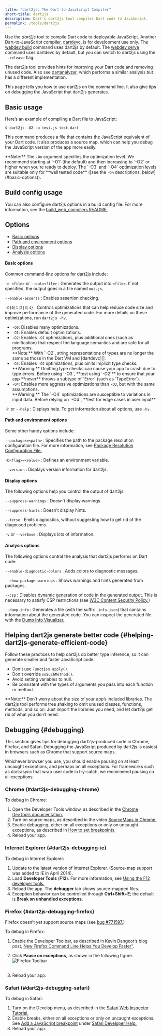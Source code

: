 ```yaml
---
title: "dart2js: The Dart-to-JavaScript Compiler"
short-title: dart2js
description: Dart's dart2js tool compiles Dart code to JavaScript.
permalink: /tools/dart2js
---
```


Use the _dart2js_ tool to compile Dart code to deployable JavaScript.
Another Dart-to-JavaScript compiler, [dartdevc][], is for development use only.
The [webdev build][] command uses dart2js by default.
The [webdev serve][] command uses dartdevc by default, but you can switch
to dart2js using the `--release` flag.

The dart2js tool provides hints for improving your Dart code and removing
unused code.
Also see [dartanalyzer,](https://github.com/dart-lang/sdk/tree/master/pkg/analyzer_cli#dartanalyzer)
which performs a similar analysis but has a different implementation.

This page tells you how to use dart2js on the command line. It also give tips
on debugging the JavaScript that dart2js generates.

## Basic usage

Here’s an example of compiling a Dart file to JavaScript:

```terminal
$ dart2js -O2 -o test.js test.dart
```

This command produces a file that contains the JavaScript equivalent of your
Dart code. It also produces a source map, which can help you debug the
JavaScript version of the app more easily.

<aside class="alert alert-info" markdown="1">
  **Note:**
  The <code>-O<em>n</em></code> argument specifies the optimization level.
  We recommend starting at `-O1` (the default) and then increasing to `-O2` or
  higher when you're ready to deploy.
  The `-O3` and `-O4` optimization levels are suitable only for
  **well tested code** ([see the <code>-O<em>n</em></code> descriptions,
  below](#basic-options)).
</aside>


## Build config usage

You can also configure dart2js options in a build config file.
For more information, see the [build_web_compilers README.][build_web_compilers]

## Options

* [Basic options](#basic-options)
* [Path and environment options](#path-and-environment-options)
* [Display options](#display-options)
* [Analysis options](#analysis-options)

#### Basic options

Common command-line options for dart2js include:

`-o <file>` or `--out=<file>`
: Generates the output into `<file>`. If not specified,
  the output goes in a file named `out.js`.

`--enable-asserts`
: Enables assertion checking.

`-O{0|1|2|3|4}`
: Controls optimizations that can help reduce code size and
  improve performance of the generated code.
  For more details on these optimizations, run `dart2js -hv`.

  * `-O0`: Disables many optimizations.
  * `-O1`: Enables default optimizations.
  * `-O2`: Enables `-O1` optimizations, plus additional ones
    (such as minification) that respect the language semantics and
    are safe for all programs.
    <aside class="alert alert-info" markdown="1">
      **Note:**
      With `-O2`, string representations of types are no longer the same as
      those in the Dart VM and [dartdevc][].
    </aside>
  * `-O3`: Enables `-O2` optimizations, plus omits implicit type checks.
    <aside class="alert alert-warning" markdown="1">
      **Warning:**
      Omitting type checks can cause your app to crash due to type errors.
      Before using `-O3`, **test using `-O2`** to ensure that your app
      **never** throws a subtype of `Error` (such as `TypeError`).
    </aside>
  * `-O4`: Enables more aggressive optimizations than `-O3`,
    but with the same assumptions.
    <aside class="alert alert-warning" markdown="1">
      **Warning:**
      The `-O4` optimizations are susceptible to variations in input data.
      Before relying on `-O4`, **test for edge cases in user input**.
    </aside>

`-h` or `--help`
: Displays help. To get information about all options, use `-hv`.


#### Path and environment options

Some other handy options include:

`--packages=<path>`
: Specifies the path to the package resolution configuration file.
  For more information, see
  [Package Resolution Configuration File.](https://github.com/lrhn/dep-pkgspec/blob/master/DEP-pkgspec.md)

`-D<flag>=<value>`
: Defines an environment variable.

`--version`
: Displays version information for dart2js.


#### Display options

The following options help you control the output of dart2js:

`--suppress-warnings`
: Doesn't display warnings.

`--suppress-hints`
: Doesn't display hints.

`--terse`
: Emits diagnostics, without suggesting how to get rid of the diagnosed problems.

`-v` or `--verbose`
: Displays lots of information.


#### Analysis options

The following options control the analysis that dart2js performs on Dart code:

`--enable-diagnostic-colors`
: Adds colors to diagnostic messages.

`--show-package-warnings`
: Shows warnings and hints generated from packages.

`--csp`
: Disables dynamic generation of code in the generated output.
  This is necessary to satisfy CSP restrictions
  (see [W3C Content Security Policy.](http://www.w3.org/TR/CSP/))

`--dump-info`
: Generates a file (with the suffix `.info.json`)
  that contains information about the generated code.
  You can inspect the generated file with the
  [Dump Info Visualizer.](https://github.com/dart-lang/dump-info-visualizer)


## Helping dart2js generate better code {#helping-dart2js-generate-efficient-code}

Follow these practices to help dart2js do better type inference, so it can generate smaller and faster JavaScript code:

* Don't use `Function.apply()`.
* Don't override `noSuchMethod()`.
* Avoid setting variables to null.
* Be consistent with the types of arguments you pass into each function or
  method.

<aside class="alert alert-info" markdown="1">
  **Note:**
  Don’t worry about the size of your app’s included libraries. The dart2js tool
  performs tree shaking to omit unused classes, functions, methods, and so on.
  Just import the libraries you need, and let dart2js get rid of what you don’t
  need.
</aside>


## Debugging {#debugging}

This section gives tips for debugging dart2js-produced code in Chrome, Firefox,
and Safari. Debugging the JavaScript produced by dart2js is easiest in
browsers such as Chrome that support source maps.

Whichever browser you use, you should enable pausing on at least
uncaught exceptions, and perhaps on all exceptions. For frameworks such
as dart:async that wrap user code in try-catch, we
recommend pausing on all exceptions.

### Chrome {#dart2js-debugging-chrome}

To debug in Chrome:

1. Open the Developer Tools window, as described in the
   [Chrome DevTools documentation.](https://developer.chrome.com/devtools/index)
2. Turn on source maps, as described in the video
   [SourceMaps in Chrome.](http://bit.ly/YugIUY)
3. Enable debugging, either on all exceptions or only on uncaught exceptions,
   as described in
   [How to set breakpoints.](https://developers.google.com/web/tools/chrome-devtools/debug/breakpoints/add-breakpoints)
4. Reload your app.

### Internet Explorer {#dart2js-debugging-ie}

To debug in Internet Explorer:

1. Update to the latest version of Internet Explorer. (Source-map support
   was added to IE in April 2014).
2. Load **Developer Tools** (**F12**). For more information, see
   [Using the F12 developer tools.](http://msdn.microsoft.com/library/ie/bg182326(v=vs.85))
3. Reload the app. The **debugger** tab shows source-mapped files.
4. Exception behavior can be controlled through **Ctrl+Shift+E**;
   the default is **Break on unhandled exceptions**.

### Firefox {#dart2js-debugging-firefox}

Firefox doesn’t yet support source maps (see [bug #771597.](https://bugzilla.mozilla.org/show_bug.cgi?id=771597))

To debug in Firefox:

1. Enable the Developer Toolbar, as described in Kevin Dangoor’s blog post,
   <a href="https://hacks.mozilla.org/2012/08/new-firefox-command-line-helps-you-develop-faster/">New Firefox Command Line Helps You Develop
   Faster"</a>.

2. Click <strong>Pause on exceptions</strong>, as shown in the
   following figure.
   <img src="{% asset ff-debug.png @path %}" alt="Firefox Toolbar"><br /><br />
3. Reload your app.


### Safari {#dart2js-debugging-safari}

To debug in Safari:

1. Turn on the Develop menu, as described in the [Safari Web Inspector Tutorial.](https://developer.apple.com/library/content/documentation/NetworkingInternetWeb/Conceptual/Web_Inspector_Tutorial/EnableWebInspector/EnableWebInspector.html)
2. Enable breaks, either on all exceptions or only on uncaught exceptions.
   See [Add a JavaScript breakpoint](https://support.apple.com/en-ca/guide/safari-developer/add-a-javascript-breakpoint-dev5e4caf347/mac) under [Safari Developer Help.](https://support.apple.com/en-ca/guide/safari-developer/welcome/mac)
3. Reload your app.

[build_runner]: /tools/build_runner
[build_web_compilers]: {{site.pub-pkg}}/build_web_compilers
[config]: /tools/build_runner#config
[dartdevc]: /tools/dartdevc
[webdev]: /tools/webdev
[webdev build]: /tools/webdev#build
[webdev serve]: /tools/webdev#serve
